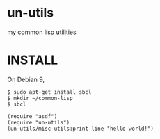 # un-utils
my common lisp utilities

# INSTALL

On Debian 9,

```
$ sudo apt-get install sbcl
$ mkdir ~/common-lisp
$ sbcl

(require "asdf")
(require "un-utils")
(un-utils/misc-utils:print-line "hello world!")
```

